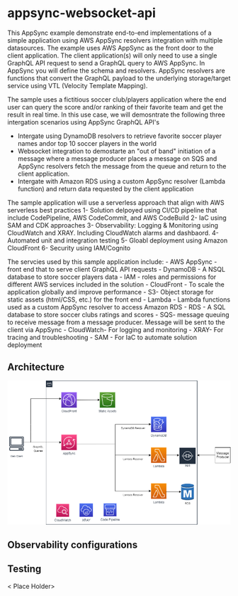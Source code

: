 # appsync-websocket-api

This AppSync example demonstrate end-to-end implementations of a simple application using AWS AppSync resolvers integration with multiple datasources. The example uses AWS AppSync as the front door to the client application. The client application(s) will only need to use a single GraphQL API request to send a GraphQL query to AWS AppSync. In AppSync you will define the schema and resolvers. AppSync resolvers are functions that convert the GraphQL payload to the underlying storage/target service using VTL (Velocity Template Mapping). 

The sample uses a fictitious soccer club/players application where the end user can query the score and/or ranking of their favorite team and get the result in real time. In this use case, we will demosntrate the following three intergation scenarios using AppSync GraphQL API's

 - Intergate using DynamoDB resolvers to retrieve favorite soccer player names andor top 10 soccer players in the world
 - Websocket integration to demostarte an "out of band" initiation of a message where a message producer places a message on SQS and AppSync resolvers fetch the message from the queue and return to the client application.
 - Intergate with Amazon RDS using a custom AppSync resolver (Lambda function) and return data requested by the client application
    
The sample application will use a serverless approach that align with AWS serverless best practices
    1- Solution delpoyed using CI/CD pipeline that include CodePipeline, AWS CodeCommit, and AWS CodeBuild
    2- IaC using SAM and CDK approaches
    3- Observability: Logging & Monitoring using CloudWatch and XRAY. Including CloudWatch alarms and dashbaord.
    4- Automated unit and integration testing
    5- Gloabl deployment using Amazon CloudFront
    6- Security using IAM/Cognito
    
The servcies used by this sample application include: 
    - AWS AppSync - front end that to serve client GraphQL API requests
    - DynamoDB - A NSQL database to store soccer players data
    - IAM - roles and permissions for different AWS services included in the solution
    - CloudFront - To scale the application globally and improve performance
    - S3- Object storage for static assets (html/CSS, etc.) for the front end
    - Lambda - Lambda functions used as a custom AppSync resolver to access Amazon RDS
    - RDS - A SQL database to store soccer clubs ratings and scores
    - SQS- message queuing to receive message from a message producer. Message will be sent to the client via AppSync
    - CloudWatch- For logging and monitoring
    - XRAY- For tracing and troubleshooting
    - SAM - For IaC to automate solution deployment
    
## Architecture

![Architecture diagram](./assets/initial_architecture.png)

## Observability configurations
  <Place holder>

## Testing  
< Place Holder>